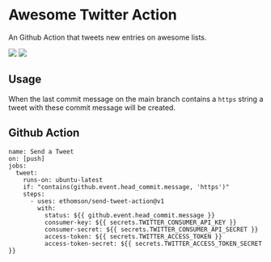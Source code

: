 # Awesome Twitter Action 
An Github Action that tweets new entries on awesome lists. 

[![](https://img.shields.io/twitter/follow/protontypes?style=social)](https://twitter.com/protontypes) [![](https://img.shields.io/twitter/follow/GHAction1?style=social)](https://twitter.com/GHAction1)

## Usage
When the last commit message on the main branch contains a `https` string a tweet with these commit message will be created.

## Github Action
```
name: Send a Tweet
on: [push]
jobs:
  tweet:
    runs-on: ubuntu-latest
    if: "contains(github.event.head_commit.message, 'https')"     
    steps:
      - uses: ethomson/send-tweet-action@v1
        with:
          status: ${{ github.event.head_commit.message }}
          consumer-key: ${{ secrets.TWITTER_CONSUMER_API_KEY }}
          consumer-secret: ${{ secrets.TWITTER_CONSUMER_API_SECRET }}
          access-token: ${{ secrets.TWITTER_ACCESS_TOKEN }}
          access-token-secret: ${{ secrets.TWITTER_ACCESS_TOKEN_SECRET }}
```
